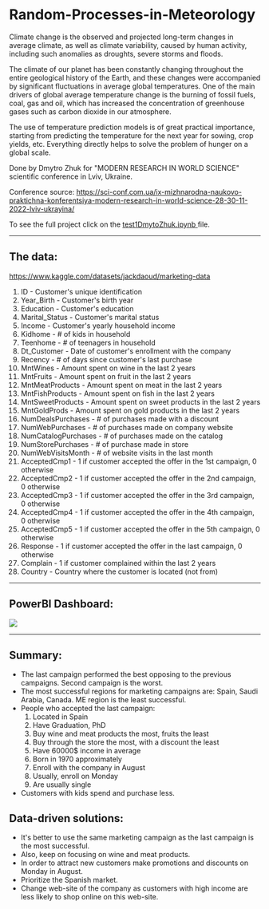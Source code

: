 # Random-Processes-in-Meteorology
Climate change is the observed and projected long-term changes in average climate, as well as climate variability, caused by human activity, including such anomalies as droughts, severe storms and floods.

The climate of our planet has been constantly changing throughout the entire geological history of the Earth, and these changes were accompanied by significant fluctuations in average global temperatures. One of the main drivers of global average temperature change is the burning of fossil fuels, coal, gas and oil, which has increased the concentration of greenhouse gases such as carbon dioxide in our atmosphere.

The use of temperature prediction models is of great practical importance, starting from predicting the temperature for the next year for sowing, crop yields, etc. Everything directly helps to solve the problem of hunger on a global scale.

Done by Dmytro Zhuk for "MODERN RESEARCH IN WORLD SCIENCE" scientific conference in Lviv, Ukraine.

Conference source: https://sci-conf.com.ua/ix-mizhnarodna-naukovo-praktichna-konferentsiya-modern-research-in-world-science-28-30-11-2022-lviv-ukrayina/

To see the full project click on the <a href = "test1DmytoZhuk.ipynb">test1DmytoZhuk.ipynb </a>file.

---

## The data:

https://www.kaggle.com/datasets/jackdaoud/marketing-data

1. ID - Customer's unique identification
2. Year_Birth - Customer's birth year
3. Education - Customer's education
4. Marital_Status - Customer's marital status
5. Income - Customer's yearly household income
6. Kidhome - # of kids in household
7. Teenhome - # of teenagers in household
8. Dt_Customer - Date of customer's enrollment with the company
9. Recency - # of days since customer's last purchase
10. MntWines - Amount spent on wine in the last 2 years
11. MntFruits - Amount spent on fruit in the last 2 years
12. MntMeatProducts - Amount spent on meat in the last 2 years
13. MntFishProducts - Amount spent on fish in the last 2 years
14. MntSweetProducts - Amount spent on sweet products in the last 2 years
15. MntGoldProds - Amount spent on gold products in the last 2 years
16. NumDealsPurchases - # of purchases made with a discount
17. NumWebPurchases - # of purchases made on company website
18. NumCatalogPurchases - # of purchases made on the catalog
19. NumStorePurchases - # of purchase made in store
20. NumWebVisitsMonth - # of website visits in the last month
21. AcceptedCmp1 - 1 if customer accepted the offer in the 1st campaign, 0 otherwise
22. AcceptedCmp2 - 1 if customer accepted the offer in the 2nd campaign, 0 otherwise
23. AcceptedCmp3 - 1 if customer accepted the offer in the 3rd campaign, 0 otherwise
24. AcceptedCmp4 - 1 if customer accepted the offer in the 4th campaign, 0 otherwise
25. AcceptedCmp5 - 1 if customer accepted the offer in the 5th campaign, 0 otherwise
26. Response - 1 if customer accepted the offer in the last campaign, 0 otherwise
27. Complain - 1 if customer complained within the last 2 years
28. Country - Country where the customer is located (not from)

---
## PowerBI Dashboard: 
<img src="test1DmytroZhuk.jpg" align = "center"/>

---
## Summary:
- The last campaign performed the best opposing to the previous campaigns. Second campaign is the worst.
- The most successful regions for marketing campaigns are: Spain, Saudi Arabia, Canada. ME region is the least successful.
- People who accepted the last campaign:
  1. Located in Spain
  2. Have Graduation, PhD
  3. Buy wine and meat products the most, fruits the least
  4. Buy through the store the most, with a discount the least
  5. Have 60000$ income in average
  6. Born in 1970 approximately
  7. Enroll with the company in August
  8. Usually, enroll on Monday
  9. Are usually single
- Customers with kids spend and purchase less.

## Data-driven solutions:
- It's better to use the same marketing campaign as the last campaign is the most successful. 
- Also, keep on focusing on wine and meat products.
- In order to attract new customers make promotions and discounts on Monday in August.
- Prioritize the Spanish market.
- Change web-site of the company as customers with high income are less likely to shop online on this web-site.
